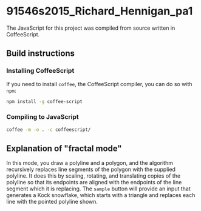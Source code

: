 # 91546s2015_Richard_Hennigan_pa1

The JavaScript for this project was compiled from source written in CoffeeScript.

## Build instructions

### Installing CoffeeScript

If you need to install `coffee`, the CoffeeScript compiler, you can do so with `npm`:

```bash
npm install -g coffee-script
```

### Compiling to JavaScript

```bash
coffee -m -o . -c coffeescript/
```

## Explanation of "fractal mode"

In this mode, you draw a polyline and a polygon, and the algorithm recursively replaces line segments of the polygon with the supplied polyline. It does this by scaling, rotating, and translating copies of the polyline so that its endpoints are aligned with the endpoints of the line segment which it is replacing. The `sample` button will provide an input that generates a Kock snowflake, which starts with a triangle and replaces each line with the pointed polyline shown.